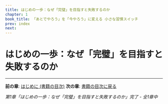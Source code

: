 ```yaml
---
title: はじめの一歩：なぜ「完璧」を目指すと失敗するのか
chapter: 1
book_title: 「あとでやろう」を「今やろう」に変える 小さな習慣スイッチ
prev: index
next:
---
```


# はじめの一歩：なぜ「完璧」を目指すと失敗するのか



---

**前の章**: [はじめに (書籍の目次)](index.md)
**次の章**: [書籍の目次に戻る](index.md)

*第1章「はじめの一歩：なぜ「完璧」を目指すと失敗するのか」完了 - 全1章中*
